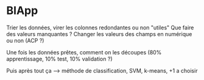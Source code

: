 # BIApp

Trier les données, virer les colonnes redondantes ou non "utiles"
Que faire des valeurs manquantes ?
Changer les valeurs des champs en numérique ou non
(ACP ?)

Une fois les données prêtes, comment on les découpes (80% apprentissage, 10% test, 10% validation ?)

Puis après tout ça --> méthode de classification, SVM, k-means, +1 a choisir